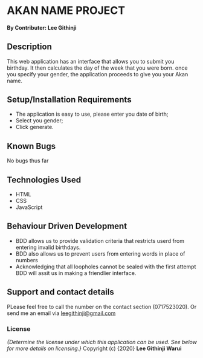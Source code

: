 # AKAN NAME PROJECT 
#### By **Contributer: Lee Githinji**
## Description
This web application has an interface that allows you to submit you birthday. It then calculates the day of the week that you were born. once you specify your gender, the application proceeds to give you your Akan name.
## Setup/Installation Requirements
* The application is easy to use, please enter you date of birth;
* Select you gender;
* Click generate.
## Known Bugs
No bugs thus far
## Technologies Used
* HTML
* CSS
* JavaScript
## Behaviour Driven Development
* BDD  allows us to provide validation criteria that restricts userd from entering invalid birthdays.
* BDD also allows us to prevent users from entering words in place of numbers
* Acknowledging that all loopholes cannot be sealed with the first attempt BDD will assit us in making a friendlier interface. 
## Support and contact details
PLease feel free to call the number on the contact section (0717523020).
Or send me an email via leegithinji@gmail.com
### License
*{Determine the license under which this application can be used.  See below for more details on licensing.}*
Copyright (c) {2020} **Lee Githinji Warui**